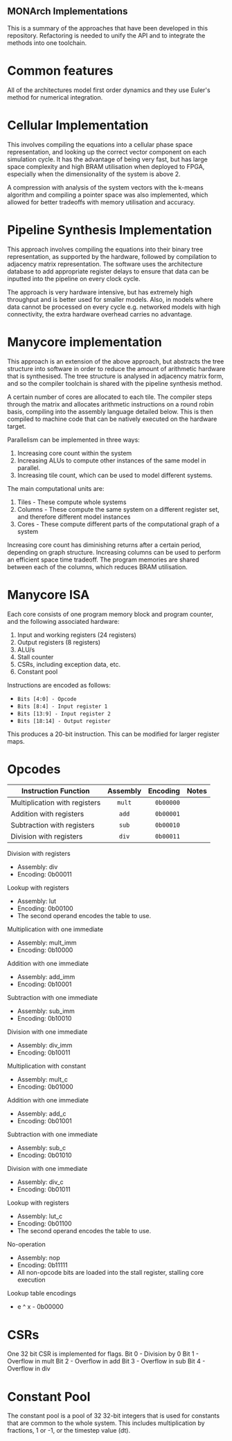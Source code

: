 ## MONArch Implementations

This is a summary of the approaches that have been developed in this repository. Refactoring is needed to unify the API 
and to integrate the methods into one toolchain.

# Common features

All of the architectures model first order dynamics and they use Euler's method for numerical integration.

# Cellular Implementation

This involves compiling the equations into a cellular phase space representation, and looking up the 
correct vector component on each simulation cycle. It has the advantage of being very fast, but has
large space complexity and high BRAM utilisation when deployed to FPGA, especially when the dimensionality
of the system is above 2.

A compression with analysis of the system vectors with the k-means algorithm and compiling a pointer space
was also implemented, which allowed for better tradeoffs with memory utilisation and accuracy.

# Pipeline Synthesis Implementation

This approach involves compiling the equations into their binary tree representation, as supported by 
the hardware, followed by compilation to adjacency matrix representation. The software uses the architecture
database to add appropriate register delays to ensure that data can be inputted into the pipeline on every 
clock cycle.

The approach is very hardware intensive, but has extremely high throughput and is better used for smaller
models. Also, in models where data cannot be processed on every cycle e.g. networked models with
high connectivity, the extra hardware overhead carries no advantage.

# Manycore implementation

This approach is an extension of the above approach, but abstracts the tree structure into software in
order to reduce the amount of arithmetic hardware that is synthesised. The tree structure is analysed in 
adjacency matrix form, and so the compiler toolchain is shared with the pipeline synthesis method. 

A certain number of cores are allocated to each tile. The compiler steps through the matrix and 
allocates arithmetic instructions on a round robin basis, compiling into the assembly language detailed 
below. This is then compiled to machine code that can be natively executed on the hardware target. 

Parallelism can be implemented in three ways:

1. Increasing core count within the system
2. Increasing ALUs to compute other instances of the same model in parallel.
3. Increasing tile count, which can be used to model different systems.

The main computational units are:

1. Tiles - These compute whole systems
2. Columns - These compute the same system on a different register set, and therefore different model instances
3. Cores - These compute different parts of the computational graph of a system

Increasing core count has diminishing returns after a certain period, depending on graph structure. 
Increasing columns can be used to perform an efficient space time tradeoff. The program memories are shared
between each of the columns, which reduces BRAM utilisation.

# Manycore ISA

Each core consists of one program memory block and program counter, and the following associated hardware:

1. Input and working registers (24 registers)
2. Output registers (8 registers)
3. ALU/s
4. Stall counter
5. CSRs, including exception data, etc.
6. Constant pool

Instructions are encoded as follows:

- `Bits [4:0] - Opcode`
- `Bits [8:4] - Input register 1`
- `Bits [13:9] - Input register 2`
- `Bits [18:14] - Output register`

This produces a 20-bit instruction. This can be modified for larger register maps.

# Opcodes

| Instruction Function           | Assembly           | Encoding | Notes |
| -------------------------------|:------------------:| --------:| -----:|
| Multiplication with registers  | `mult`             | `0b00000`|       |
| Addition with registers        | `add`              | `0b00001`|       |
| Subtraction with registers     | `sub`              | `0b00010`|       |
| Division with registers        | `div`              | `0b00011`|       |


Division with registers
- Assembly: div
- Encoding: 0b00011

Lookup with registers
- Assembly: lut
- Encoding: 0b00100
- The second operand encodes the table to use.

Multiplication with one immediate
- Assembly: mult_imm
- Encoding: 0b10000

Addition with one immediate
- Assembly: add_imm
- Encoding: 0b10001

Subtraction with one immediate
- Assembly: sub_imm
- Encoding: 0b10010

Division with one immediate
- Assembly: div_imm
- Encoding: 0b10011

Multiplication with constant
- Assembly: mult_c
- Encoding: 0b01000

Addition with one immediate
- Assembly: add_c
- Encoding: 0b01001

Subtraction with one immediate
- Assembly: sub_c
- Encoding: 0b01010

Division with one immediate
- Assembly: div_c
- Encoding: 0b01011

Lookup with registers
- Assembly: lut_c
- Encoding: 0b01100
- The second operand encodes the table to use.

No-operation
- Assembly: nop
- Encoding: 0b11111
- All non-opcode bits are loaded into the stall register, stalling core execution

Lookup table encodings
- e ^ x - 0b00000

# CSRs

One 32 bit CSR is implemented for flags.
Bit 0 - Division by 0
Bit 1 - Overflow in mult
Bit 2 - Overflow in add
Bit 3 - Overflow in sub
Bit 4 - Overflow in div

# Constant Pool

The constant pool is a pool of 32 32-bit integers that is used for constants that are common to
the whole system. This includes multiplication by fractions, 1 or -1, or the timestep value (dt).